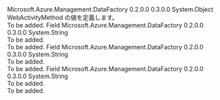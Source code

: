 <Type Name="WebActivityMethod" FullName="Microsoft.Azure.Management.DataFactory.Models.WebActivityMethod">
  <TypeSignature Language="C#" Value="public static class WebActivityMethod" />
  <TypeSignature Language="ILAsm" Value=".class public auto ansi abstract sealed beforefieldinit WebActivityMethod extends System.Object" />
  <TypeSignature Language="DocId" Value="T:Microsoft.Azure.Management.DataFactory.Models.WebActivityMethod" />
  <TypeSignature Language="VB.NET" Value="Public Class WebActivityMethod" />
  <TypeSignature Language="F#" Value="type WebActivityMethod = class" />
  <AssemblyInfo>
    <AssemblyName>Microsoft.Azure.Management.DataFactory</AssemblyName>
    <AssemblyVersion>0.2.0.0</AssemblyVersion>
    <AssemblyVersion>0.3.0.0</AssemblyVersion>
  </AssemblyInfo>
  <Base>
    <BaseTypeName>System.Object</BaseTypeName>
  </Base>
  <Interfaces />
  <Docs>
    <summary>
            WebActivityMethod の値を定義します。
            </summary>
    <remarks>To be added.</remarks>
  </Docs>
  <Members>
    <Member MemberName="GET">
      <MemberSignature Language="C#" Value="public const string GET;" />
      <MemberSignature Language="ILAsm" Value=".field public static literal string GET" />
      <MemberSignature Language="DocId" Value="F:Microsoft.Azure.Management.DataFactory.Models.WebActivityMethod.GET" />
      <MemberSignature Language="VB.NET" Value="Public Const GET As String " />
      <MemberSignature Language="F#" Value="val mutable GET : string" Usage="Microsoft.Azure.Management.DataFactory.Models.WebActivityMethod.GET" />
      <MemberType>Field</MemberType>
      <AssemblyInfo>
        <AssemblyName>Microsoft.Azure.Management.DataFactory</AssemblyName>
        <AssemblyVersion>0.2.0.0</AssemblyVersion>
        <AssemblyVersion>0.3.0.0</AssemblyVersion>
      </AssemblyInfo>
      <ReturnValue>
        <ReturnType>System.String</ReturnType>
      </ReturnValue>
      <Docs>
        <summary>To be added.</summary>
        <remarks>To be added.</remarks>
      </Docs>
    </Member>
    <Member MemberName="POST">
      <MemberSignature Language="C#" Value="public const string POST;" />
      <MemberSignature Language="ILAsm" Value=".field public static literal string POST" />
      <MemberSignature Language="DocId" Value="F:Microsoft.Azure.Management.DataFactory.Models.WebActivityMethod.POST" />
      <MemberSignature Language="VB.NET" Value="Public Const POST As String " />
      <MemberSignature Language="F#" Value="val mutable POST : string" Usage="Microsoft.Azure.Management.DataFactory.Models.WebActivityMethod.POST" />
      <MemberType>Field</MemberType>
      <AssemblyInfo>
        <AssemblyName>Microsoft.Azure.Management.DataFactory</AssemblyName>
        <AssemblyVersion>0.2.0.0</AssemblyVersion>
        <AssemblyVersion>0.3.0.0</AssemblyVersion>
      </AssemblyInfo>
      <ReturnValue>
        <ReturnType>System.String</ReturnType>
      </ReturnValue>
      <Docs>
        <summary>To be added.</summary>
        <remarks>To be added.</remarks>
      </Docs>
    </Member>
    <Member MemberName="PUT">
      <MemberSignature Language="C#" Value="public const string PUT;" />
      <MemberSignature Language="ILAsm" Value=".field public static literal string PUT" />
      <MemberSignature Language="DocId" Value="F:Microsoft.Azure.Management.DataFactory.Models.WebActivityMethod.PUT" />
      <MemberSignature Language="VB.NET" Value="Public Const PUT As String " />
      <MemberSignature Language="F#" Value="val mutable PUT : string" Usage="Microsoft.Azure.Management.DataFactory.Models.WebActivityMethod.PUT" />
      <MemberType>Field</MemberType>
      <AssemblyInfo>
        <AssemblyName>Microsoft.Azure.Management.DataFactory</AssemblyName>
        <AssemblyVersion>0.2.0.0</AssemblyVersion>
        <AssemblyVersion>0.3.0.0</AssemblyVersion>
      </AssemblyInfo>
      <ReturnValue>
        <ReturnType>System.String</ReturnType>
      </ReturnValue>
      <Docs>
        <summary>To be added.</summary>
        <remarks>To be added.</remarks>
      </Docs>
    </Member>
  </Members>
</Type>